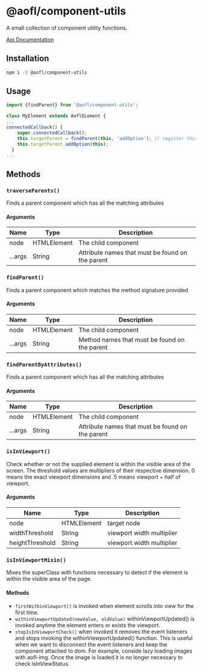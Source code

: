 # @aofl/component-utils

A small collection of component utility functions.

[Api Documentation](https://ageoflearning.github.io/aofl/v3.x/api-docs/module-@aofl_component-utils.html)

## Installation

```bash
npm i -S @aofl/component-utils
```

## Usage
```javascript
import {findParent} from '@aofl/component-utils';

class MyElement extends AoflELement {
...
connectedCallback() {
    super.connectedCallback();
    this.targetParent = findParent(this, 'addOption'); // register this list option with a parent who supports it
    this.targetParent.addOption(this);
  }
...
```

## Methods
### `traverseParents()`
Finds a parent component which has all the matching attributes

#### Arguments
| Name        | Type        | Description                                      |
|-------------|-------------|--------------------------------------------------|
| node        | HTMLElement | The child component                              |
| ...args     | String      | Attribute names that must be found on the parent |

### `findParent()`
Finds a parent component which matches the method signature provided

#### Arguments
| Name        | Type        | Description                                   |
|-------------|-------------|-----------------------------------------------|
| node        | HTMLElement | The child component                           |
| ...args     | String      | Method names that must be found on the parent |

### `findParentByAttributes()`
Finds a parent component which has all the matching attributes

#### Arguments
| Name        | Type        | Description                                      |
|-------------|-------------|--------------------------------------------------|
| node        | HTMLElement | The child component                              |
| ...args     | String      | Attribute names that must be found on the parent |


### `isInViewport()`
Check whether or not the supplied element is within the visible area of the screen. The threshold values are multipliers of their respective dimension. 0 means the exact viewport dimensions and .5 means viewport + half of viewport.

#### Arguments
| Name            | Type        | Description               |
|-----------------|-------------|---------------------------|
| node            | HTMLElement | target node               |
| widthThreshold  | String      | viewport width multiplier |
| heightThreshold | String      | viewport width multiplier |

### `isInViewportMixin()`
Mixes the superClass with functions necessary to detect if the element is within the visible area of the page.

#### Methods
* `firstWithinViewport()` is invoked when element scrolls into view for the first time.
* `withinViewportUpdated(newValue, oldValue)` withinViewportUpdated() is invoked anytime the element enters or exists the viewport.
* `stopIsInViewportCheck()` when invoked it removes the event listeners and stops invoking the withinViewportUpdated() function. This is useful when we want to disconnect the event listeners and keep the component attached to dom. For example, conside lazy loading images with aofl-img. Once the image is loaded it is no longer necessary to check isInViewStatus.
